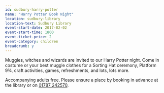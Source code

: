 ```yaml
---
id: sudbury-harry-potter
name: "Harry Potter Book Night"
location: sudbury-library
location-text: Sudbury Library
event-start-date: 2017-02-02
event-start-time: 1800
event-ticket-price: 2
event-category: children
breadcrumb: y
---
```


Muggles, witches and wizards are invited to our Harry Potter night. Come in costume or your best muggle clothes for a Sorting Hat ceremony, Platform 9¾, craft activities, games, refreshments, and lots, lots more.

Accompanying adults free. Please ensure a place by booking in advance at the library or on [01787 242570](tel:01787242570).
